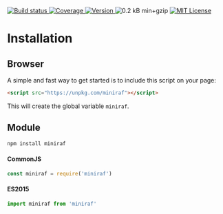 <a href="https://travis-ci.org/jlmakes/miniraf"> <img src="https://img.shields.io/travis/jlmakes/miniraf.svg" alt="Build status"> </a>
<a href="https://coveralls.io/github/jlmakes/miniraf"> <img src="https://img.shields.io/coveralls/jlmakes/miniraf.svg" alt="Coverage"> </a>
<a href="https://www.npmjs.com/package/miniraf"> <img src="https://img.shields.io/npm/v/miniraf.svg" alt="Version"> </a>
<img src="https://img.shields.io/badge/min+gzip-0.2_kB-blue.svg" alt="0.2 kB min+gzip">
<a href="https://github.com/jlmakes/miniraf/blob/master/LICENSE"> <img src="https://img.shields.io/badge/license-MIT-1283c3.svg" alt="MIT License"> </a>

# Installation

## Browser

A simple and fast way to get started is to include this script on your page:

```html
<script src="https://unpkg.com/miniraf"></script>
```

This will create the global variable `miniraf`.

## Module

```bash
npm install miniraf
```

#### CommonJS

```js
const miniraf = require('miniraf')
```

#### ES2015

```js
import miniraf from 'miniraf'
```
